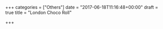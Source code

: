 +++
categories = ["Others"]
date = "2017-06-18T11:16:48+00:00"
draft = true
title = "London Choco Roll"

+++
